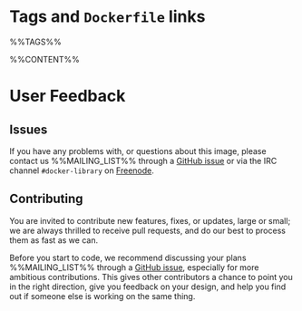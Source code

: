 # Tags and `Dockerfile` links

%%TAGS%%

%%CONTENT%%

# User Feedback

## Issues

If you have any problems with, or questions about this image, please contact us
%%MAILING_LIST%% through a [GitHub issue](%%REPO%%/issues) or via the IRC
channel `#docker-library` on [Freenode](https://freenode.net).

## Contributing

You are invited to contribute new features, fixes, or updates, large or small;
we are always thrilled to receive pull requests, and do our best to process them
as fast as we can.

Before you start to code, we recommend discussing your plans %%MAILING_LIST%%
through a [GitHub issue](%%REPO%%/issues), especially for more ambitious
contributions. This gives other contributors a chance to point you in the right
direction, give you feedback on your design, and help you find out if someone
else is working on the same thing.
